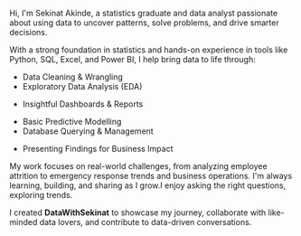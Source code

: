 
Hi, I'm Sekinat Akinde, a statistics graduate and data analyst passionate about using data to uncover patterns, solve problems, and drive smarter decisions.

With a strong foundation in statistics and hands-on experience in tools like Python, SQL, Excel, and Power BI, I help bring data to life through:

* Data Cleaning & Wrangling
* Exploratory Data Analysis (EDA)
- Insightful Dashboards & Reports
* Basic Predictive Modelling
* Database Querying & Management
- Presenting Findings for Business Impact

My work focuses on real-world challenges, from analyzing employee attrition to emergency response trends and business operations. I'm always learning, building, and sharing as I grow.I enjoy asking the right questions, exploring trends.

I created **DataWithSekinat** to showcase my journey, collaborate with like-minded data lovers, and contribute to data-driven conversations.
